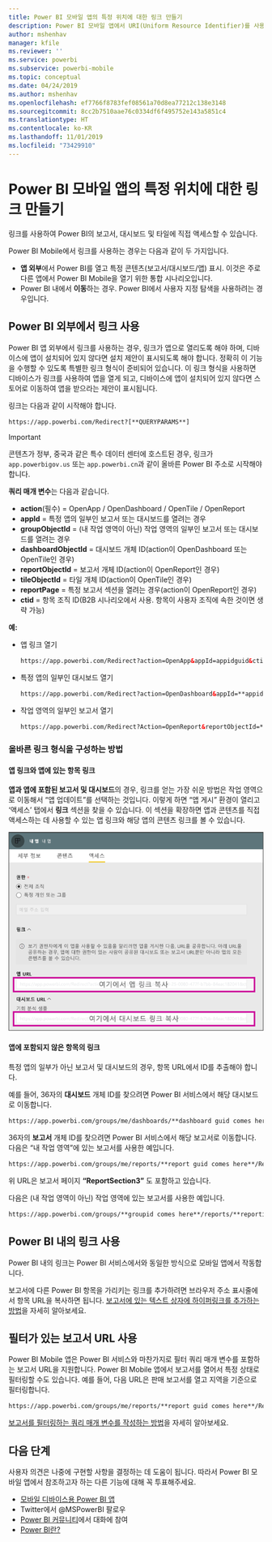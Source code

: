 ```yaml
---
title: Power BI 모바일 앱의 특정 위치에 대한 링크 만들기
description: Power BI 모바일 앱에서 URI(Uniform Resource Identifier)를 사용하여 특정 대시보드, 타일 또는 보고서에 대한 딥 링크를 만드는 방법에 대해 알아봅니다.
author: mshenhav
manager: kfile
ms.reviewer: ''
ms.service: powerbi
ms.subservice: powerbi-mobile
ms.topic: conceptual
ms.date: 04/24/2019
ms.author: mshenhav
ms.openlocfilehash: ef7766f8783fef08561a70d8ea77212c138e3148
ms.sourcegitcommit: 8cc2b7510aae76c0334df6f495752e143a5851c4
ms.translationtype: HT
ms.contentlocale: ko-KR
ms.lasthandoff: 11/01/2019
ms.locfileid: "73429910"
---
```

# <a name="create-a-link-to-a-specific-location-in-the-power-bi-mobile-apps"></a>Power BI 모바일 앱의 특정 위치에 대한 링크 만들기
링크를 사용하여 Power BI의 보고서, 대시보드 및 타일에 직접 액세스할 수 있습니다.

Power BI Mobile에서 링크를 사용하는 경우는 다음과 같이 두 가지입니다. 

* **앱 외부**에서 Power BI를 열고 특정 콘텐츠(보고서/대시보드/앱) 표시. 이것은 주로 다른 앱에서 Power BI Mobile을 열기 위한 통합 시나리오입니다. 
* Power BI 내에서 **이동**하는 경우. Power BI에서 사용자 지정 탐색을 사용하려는 경우입니다.


## <a name="use-links-from-outside-of-power-bi"></a>Power BI 외부에서 링크 사용
Power BI 앱 외부에서 링크를 사용하는 경우, 링크가 앱으로 열리도록 해야 하며, 디바이스에 앱이 설치되어 있지 않다면 설치 제안이 표시되도록 해야 합니다. 정확히 이 기능을 수행할 수 있도록 특별한 링크 형식이 준비되어 있습니다. 이 링크 형식을 사용하면 디바이스가 링크를 사용하여 앱을 열게 되고, 디바이스에 앱이 설치되어 있지 않다면 스토어로 이동하여 앱을 받으라는 제안이 표시됩니다.

링크는 다음과 같이 시작해야 합니다.  
```html
https://app.powerbi.com/Redirect?[**QUERYPARAMS**]
```

> [!IMPORTANT]
> 콘텐츠가 정부, 중국과 같은 특수 데이터 센터에 호스트된 경우, 링크가 `app.powerbigov.us` 또는 `app.powerbi.cn`과 같이 올바른 Power BI 주소로 시작해야 합니다.   
>


**쿼리 매개 변수**는 다음과 같습니다.
* **action**(필수) = OpenApp / OpenDashboard / OpenTile / OpenReport
* **appId** = 특정 앱의 일부인 보고서 또는 대시보드를 열려는 경우 
* **groupObjectId** = (내 작업 영역이 아닌) 작업 영역의 일부인 보고서 또는 대시보드를 열려는 경우
* **dashboardObjectId** = 대시보드 개체 ID(action이 OpenDashboard 또는 OpenTile인 경우)
* **reportObjectId** = 보고서 개체 ID(action이 OpenReport인 경우)
* **tileObjectId** = 타일 개체 ID(action이 OpenTile인 경우)
* **reportPage** = 특정 보고서 섹션을 열려는 경우(action이 OpenReport인 경우)
* **ctid** = 항목 조직 ID(B2B 시나리오에서 사용. 항목이 사용자 조직에 속한 것이면 생략 가능)

**예:**

* 앱 링크 열기 
  ```html
  https://app.powerbi.com/Redirect?action=OpenApp&appId=appidguid&ctid=organizationid
  ```

* 특정 앱의 일부인 대시보드 열기 
  ```html
  https://app.powerbi.com/Redirect?action=OpenDashboard&appId=**appidguid**&dashboardObjectId=**dashboardidguid**&ctid=**organizationid**
  ```

* 작업 영역의 일부인 보고서 열기
  ```html
  https://app.powerbi.com/Redirect?Action=OpenReport&reportObjectId=**reportidguid**&groupObjectId=**groupidguid**&reportPage=**ReportSectionName**
  ```

### <a name="how-to-get-the-right-link-format"></a>올바른 링크 형식을 구성하는 방법

#### <a name="links-of-apps-and-items-in-app"></a>앱 링크와 앱에 있는 항목 링크

**앱과 앱에 포함된 보고서 및 대시보드**의 경우, 링크를 얻는 가장 쉬운 방법은 작업 영역으로 이동해서 “앱 업데이트”를 선택하는 것입니다. 이렇게 하면 “앱 게시” 환경이 열리고 ‘액세스’ 탭에서 **링크** 섹션을 찾을 수 있습니다. 이 섹션을 확장하면 앱과 콘텐츠를 직접 액세스하는 데 사용할 수 있는 앱 링크와 해당 앱의 콘텐츠 링크를 볼 수 있습니다.

![Power BI 앱 게시 링크 ](./media/mobile-apps-links/mobile-link-copy-app-links.png)

#### <a name="links-of-items-not-in-app"></a>앱에 포함되지 않은 항목의 링크 

특정 앱의 일부가 아닌 보고서 및 대시보드의 경우, 항목 URL에서 ID를 추출해야 합니다.

예를 들어, 36자의 **대시보드** 개체 ID를 찾으려면 Power BI 서비스에서 해당 대시보드로 이동합니다. 

```html
https://app.powerbi.com/groups/me/dashboards/**dashboard guid comes here**?ctid=**organization id comes here**`
```

36자의 **보고서** 개체 ID를 찾으려면 Power BI 서비스에서 해당 보고서로 이동합니다.
다음은 “내 작업 영역”에 있는 보고서를 사용한 예입니다.

```html
https://app.powerbi.com/groups/me/reports/**report guid comes here**/ReportSection3?ctid=**organization id comes here**`
```
위 URL은 보고서 페이지 **“ReportSection3”** 도 포함하고 있습니다.

다음은 (내 작업 영역이 아닌) 작업 영역에 있는 보고서를 사용한 예입니다.

```html
https://app.powerbi.com/groups/**groupid comes here**/reports/**reportid comes here**/ReportSection1?ctid=**organizationid comes here**
```

## <a name="use-links-inside-power-bi"></a>Power BI 내의 링크 사용

Power BI 내의 링크는 Power BI 서비스에서와 동일한 방식으로 모바일 앱에서 작동합니다.

보고서에 다른 Power BI 항목을 가리키는 링크를 추가하려면 브라우저 주소 표시줄에서 항목 URL을 복사하면 됩니다. [보고서에 있는 텍스트 상자에 하이퍼링크를 추가하는 방법](https://docs.microsoft.com/power-bi/service-add-hyperlink-to-text-box)을 자세히 알아보세요.

## <a name="use-report-url-with-filter"></a>필터가 있는 보고서 URL 사용
Power BI Mobile 앱은 Power BI 서비스와 마찬가지로 필터 쿼리 매개 변수를 포함하는 보고서 URL을 지원합니다. Power BI Mobile 앱에서 보고서를 열어서 특정 상태로 필터링할 수도 있습니다. 예를 들어, 다음 URL은 판매 보고서를 열고 지역을 기준으로 필터링합니다.

```html
https://app.powerbi.com/groups/me/reports/**report guid comes here**/ReportSection3?ctid=**organization id comes here**&filter=Store/Territory eq 'NC'
```

[보고서를 필터링하는 쿼리 매개 변수를 작성하는 방법](https://docs.microsoft.com/power-bi/service-url-filters)을 자세히 알아보세요.

## <a name="next-steps"></a>다음 단계
사용자 의견은 나중에 구현할 사항을 결정하는 데 도움이 됩니다. 따라서 Power BI 모바일 앱에서 참조하고자 하는 다른 기능에 대해 꼭 투표해주세요. 

* [모바일 디바이스용 Power BI 앱](mobile-apps-for-mobile-devices.md)
* Twitter에서 @MSPowerBI 팔로우
* [Power BI 커뮤니티](http://community.powerbi.com/)에서 대화에 참여
* [Power BI란?](../../fundamentals/power-bi-overview.md)

